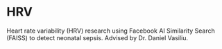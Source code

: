 # HRV
Heart rate variability (HRV) research using Facebook AI Similarity Search (FAISS) to detect neonatal sepsis. Advised by Dr. Daniel Vasiliu.
